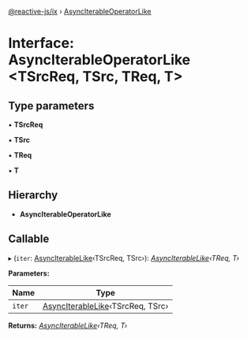 [@reactive-js/ix](../README.md) › [AsyncIterableOperatorLike](asynciterableoperatorlike.md)

# Interface: AsyncIterableOperatorLike <**TSrcReq, TSrc, TReq, T**>

## Type parameters

▪ **TSrcReq**

▪ **TSrc**

▪ **TReq**

▪ **T**

## Hierarchy

* **AsyncIterableOperatorLike**

## Callable

▸ (`iter`: [AsyncIterableLike](asynciterablelike.md)‹TSrcReq, TSrc›): *[AsyncIterableLike](asynciterablelike.md)‹TReq, T›*

**Parameters:**

Name | Type |
------ | ------ |
`iter` | [AsyncIterableLike](asynciterablelike.md)‹TSrcReq, TSrc› |

**Returns:** *[AsyncIterableLike](asynciterablelike.md)‹TReq, T›*
